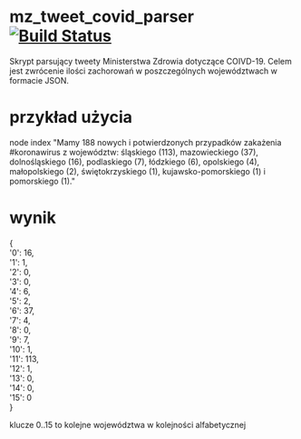 # mz_tweet_covid_parser [![Build Status](https://travis-ci.com/Ellectronx/mz_tweet_covid_parser.svg?branch=master)](https://travis-ci.com/Ellectronx/mz_tweet_covid_parser)

Skrypt parsujący tweety Ministerstwa Zdrowia dotyczące COIVD-19. Celem jest zwrócenie ilości zachorowań w poszczególnych województwach w formacie JSON.

# przykład użycia
node index "Mamy 188 nowych i potwierdzonych przypadków zakażenia #koronawirus z województw: śląskiego (113), mazowieckiego (37), dolnośląskiego (16), podlaskiego (7), łódzkiego (6), opolskiego (4), małopolskiego (2), świętokrzyskiego (1), kujawsko-pomorskiego (1) i pomorskiego (1)."

# wynik
{<br>
  '0': 16,<br>
  '1': 1,<br>
  '2': 0,<br>
  '3': 0,<br>
  '4': 6,<br>
  '5': 2,<br>
  '6': 37,<br>
  '7': 4,<br>
  '8': 0,<br>
  '9': 7,<br>
  '10': 1,<br>
  '11': 113,<br>
  '12': 1,<br>
  '13': 0,<br>
  '14': 0,<br>
  '15': 0<br>
}

klucze 0..15 to kolejne województwa w kolejności alfabetycznej
